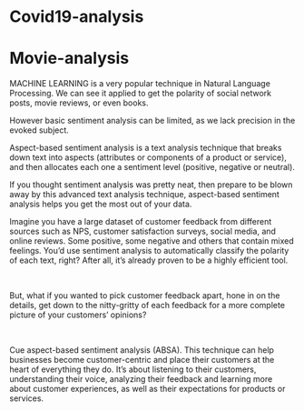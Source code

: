 # Covid19-analysis
# Movie-analysis
MACHINE LEARNING is a very popular technique in Natural Language Processing. We can see it applied to get the polarity of social network posts, movie reviews, or even books.

However basic sentiment analysis can be limited, as we lack precision in the evoked subject.

Aspect-based sentiment analysis is a text analysis technique that breaks down text into aspects (attributes or components of a product or service), and then allocates each one a sentiment level (positive, negative or neutral).

If you thought sentiment analysis was pretty neat, then prepare to be blown away by this advanced text analysis technique, aspect-based sentiment analysis helps you get the most out of your data.

Imagine you have a large dataset of customer feedback from different sources such as NPS, customer satisfaction surveys, social media, and online reviews. Some positive, some negative and others that contain mixed feelings. You’d use sentiment analysis to automatically classify the polarity of each text, right? After all, it’s already proven to be a highly efficient tool.

​

But, what if you wanted to pick customer feedback apart, hone in on the details, get down to the nitty-gritty of each feedback for a more complete picture of your customers’ opinions?

​

Cue aspect-based sentiment analysis (ABSA). This technique can help businesses become customer-centric and place their customers at the heart of everything they do. It’s about listening to their customers, understanding their voice, analyzing their feedback and learning more about customer experiences, as well as their expectations for products or services.

